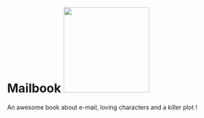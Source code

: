 # Mailbook <a href="http://mailpimp.ngrok.com/button/subscribe"><img src="http://mailpimp.ngrok.com/static/button-small-2x.png" width="200" /></a>

An awesome book about e-mail, loving characters and a killer plot !
